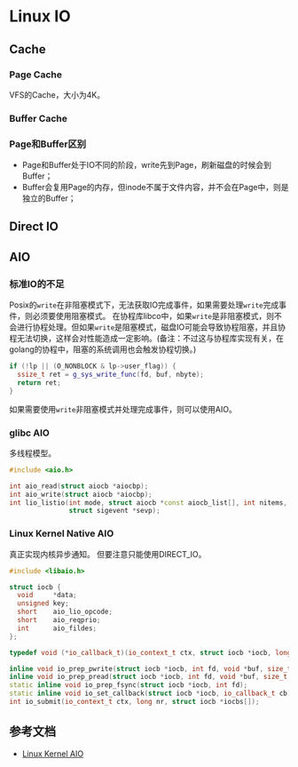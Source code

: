 # Linux IO

## Cache

### Page Cache
VFS的Cache，大小为4K。

### Buffer Cache

### Page和Buffer区别
- Page和Buffer处于IO不同的阶段，write先到Page，刷新磁盘的时候会到Buffer；
- Buffer会复用Page的内存，但inode不属于文件内容，并不会在Page中，则是独立的Buffer；

## Direct IO

## AIO

### 标准IO的不足
Posix的`write`在非阻塞模式下，无法获取IO完成事件，如果需要处理`write`完成事件，则必须要使用阻塞模式。
在协程库libco中，如果`write`是非阻塞模式，则不会进行协程处理。但如果`write`是阻塞模式，磁盘IO可能会导致协程阻塞，并且协程无法切换，这样会对性能造成一定影响。(备注：不过这与协程库实现有关，在golang的协程中，阻塞的系统调用也会触发协程切换。)
```c++
if (!lp || (O_NONBLOCK & lp->user_flag)) {
  ssize_t ret = g_sys_write_func(fd, buf, nbyte);
  return ret;
}
```
如果需要使用`write`非阻塞模式并处理完成事件，则可以使用AIO。

### glibc AIO
多线程模型。

```c++
#include <aio.h>

int aio_read(struct aiocb *aiocbp);
int aio_write(struct aiocb *aiocbp);
int lio_listio(int mode, struct aiocb *const aiocb_list[], int nitems, 
               struct sigevent *sevp);
```

### Linux Kernel Native AIO
真正实现内核异步通知。
但要注意只能使用DIRECT_IO。

```c++
#include <libaio.h>

struct iocb {
  void     *data;
  unsigned key;
  short    aio_lio_opcode;
  short    aio_reqprio;
  int      aio_fildes;
};

typedef void (*io_callback_t)(io_context_t ctx, struct iocb *iocb, long res, long res2);

inline void io_prep_pwrite(struct iocb *iocb, int fd, void *buf, size_t count, long long offset);
inline void io_prep_pread(struct iocb *iocb, int fd, void *buf, size_t count, long long offset);
static inline void io_prep_fsync(struct iocb *iocb, int fd);
static inline void io_set_callback(struct iocb *iocb, io_callback_t cb);
int io_submit(io_context_t ctx, long nr, struct iocb *iocbs[]);
```

## 参考文档

- [Linux Kernel AIO](http://www.wzxue.com/linux-kernel-aio%E8%BF%99%E4%B8%AA%E5%A5%87%E8%91%A9/)
